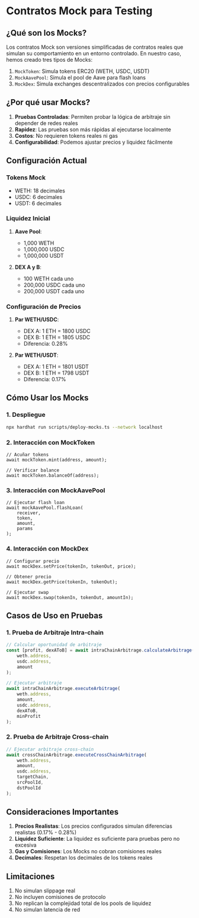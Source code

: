 # Contratos Mock para Testing

## ¿Qué son los Mocks?
Los contratos Mock son versiones simplificadas de contratos reales que simulan su comportamiento en un entorno controlado. En nuestro caso, hemos creado tres tipos de Mocks:

1. `MockToken`: Simula tokens ERC20 (WETH, USDC, USDT)
2. `MockAavePool`: Simula el pool de Aave para flash loans
3. `MockDex`: Simula exchanges descentralizados con precios configurables

## ¿Por qué usar Mocks?
1. **Pruebas Controladas**: Permiten probar la lógica de arbitraje sin depender de redes reales
2. **Rapidez**: Las pruebas son más rápidas al ejecutarse localmente
3. **Costos**: No requieren tokens reales ni gas
4. **Configurabilidad**: Podemos ajustar precios y liquidez fácilmente

## Configuración Actual

### Tokens Mock
- WETH: 18 decimales
- USDC: 6 decimales
- USDT: 6 decimales

### Liquidez Inicial
1. **Aave Pool**:
   - 1,000 WETH
   - 1,000,000 USDC
   - 1,000,000 USDT

2. **DEX A y B**:
   - 100 WETH cada uno
   - 200,000 USDC cada uno
   - 200,000 USDT cada uno

### Configuración de Precios
1. **Par WETH/USDC**:
   - DEX A: 1 ETH = 1800 USDC
   - DEX B: 1 ETH = 1805 USDC
   - Diferencia: 0.28%

2. **Par WETH/USDT**:
   - DEX A: 1 ETH = 1801 USDT
   - DEX B: 1 ETH = 1798 USDT
   - Diferencia: 0.17%

## Cómo Usar los Mocks

### 1. Despliegue
```bash
npx hardhat run scripts/deploy-mocks.ts --network localhost
```

### 2. Interacción con MockToken
```solidity
// Acuñar tokens
await mockToken.mint(address, amount);

// Verificar balance
await mockToken.balanceOf(address);
```

### 3. Interacción con MockAavePool
```solidity
// Ejecutar flash loan
await mockAavePool.flashLoan(
    receiver,
    token,
    amount,
    params
);
```

### 4. Interacción con MockDex
```solidity
// Configurar precio
await mockDex.setPrice(tokenIn, tokenOut, price);

// Obtener precio
await mockDex.getPrice(tokenIn, tokenOut);

// Ejecutar swap
await mockDex.swap(tokenIn, tokenOut, amountIn);
```

## Casos de Uso en Pruebas

### 1. Prueba de Arbitraje Intra-chain
```typescript
// Calcular oportunidad de arbitraje
const [profit, dexAToB] = await intraChainArbitrage.calculateArbitrage(
    weth.address,
    usdc.address,
    amount
);

// Ejecutar arbitraje
await intraChainArbitrage.executeArbitrage(
    weth.address,
    amount,
    usdc.address,
    dexAToB,
    minProfit
);
```

### 2. Prueba de Arbitraje Cross-chain
```typescript
// Ejecutar arbitraje cross-chain
await crossChainArbitrage.executeCrossChainArbitrage(
    weth.address,
    amount,
    usdc.address,
    targetChain,
    srcPoolId,
    dstPoolId
);
```

## Consideraciones Importantes

1. **Precios Realistas**: Los precios configurados simulan diferencias realistas (0.17% - 0.28%)
2. **Liquidez Suficiente**: La liquidez es suficiente para pruebas pero no excesiva
3. **Gas y Comisiones**: Los Mocks no cobran comisiones reales
4. **Decimales**: Respetan los decimales de los tokens reales

## Limitaciones

1. No simulan slippage real
2. No incluyen comisiones de protocolo
3. No replican la complejidad total de los pools de liquidez
4. No simulan latencia de red 
